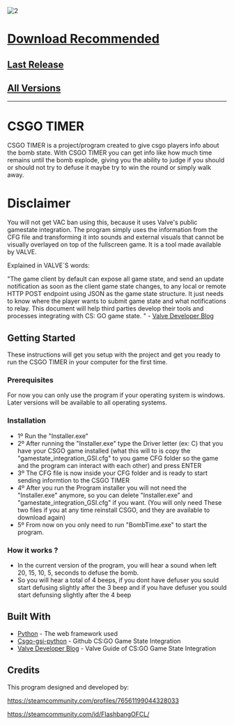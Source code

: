 ![2](https://i.imgur.com/Q02Jiaf.jpg)

# [Download Recommended](https://github.com/MajorHype/CSGO-Timer/archive/master.zip)
## [Last Release](https://github.com/MajorHype/CSGO-Timer/releases/latest)
## [All Versions](https://github.com/MajorHype/CSGO-Timer/releases)

---

# CSGO TIMER

CSGO TIMER is a project/program created to give csgo players info about the bomb state.
With CSGO TIMER you can get info like how much time remains until the bomb explode, giving you the ability to judge if you should or should not try to defuse it maybe try to win the round or simply walk away.

# Disclaimer

You will not get VAC ban using this, because it uses Valve's public gamestate integration. The program simply uses the information from the CFG file and transforming it into sounds and external visuals that cannot be visually overlayed on top of the fullscreen game.
It is a tool made available by VALVE.

Explained in VALVE´S words:

"The game client by default can expose all game state, and send an update notification as soon as the client game state changes, to any local or remote HTTP POST endpoint using JSON as the game state structure. It just needs to know where the player wants to submit game state and what notifications to relay. This document will help third parties develop their tools and processes integrating with CS: GO game state. " - [Valve Developer Blog](https://developer.valvesoftware.com/wiki/Counter-Strike:_Global_Offensive_Game_State_Integration)

## Getting Started

These instructions will get you setup with the project and get you ready to run the CSGO TIMER in your computer for the first time.

### Prerequisites

For now you can only use the program if your operating system is windows. Later versions will be available to all operating systems.

### Installation

* 1º Run the "Installer.exe"
* 2º After running the "Installer.exe" type the Driver letter (ex: C) that you have your CSGO game installed (what this will to is copy   the "gamestate_integration_GSI.cfg" to you game CFG folder so the game and the program can interact with each other) and press ENTER
* 3º The CFG file is now inside your CFG folder and is ready to start sending informtion to the CSGO TIMER
* 4º After you run the Program installer you will not need the "Installer.exe" anymore, so you can delete "Installer.exe" and             "gamestate_integration_GSI.cfg" if you want. (You will only need These two files if you at any time reinstall CSGO, and they are          available to download again)
* 5º From now on you only need to run "BombTime.exe" to start the program.

### How it works ?

* In the current version of the program, you will hear a sound when left 20, 15, 10, 5, seconds to defuse the bomb. 
* So you will hear a total of 4 beeps, if you dont have defuser you sould start defusing slightly after the 3 beep and if you have         defuser you sould start defunsing slightly after the 4 beep

## Built With

* [Python](https://www.python.org/) - The web framework used
* [Csgo-gsi-python](https://github.com/Erlendeikeland/csgo-gsi-python) - Github CS:GO Game State Integration
* [Valve Developer Blog](https://developer.valvesoftware.com/wiki/Counter-Strike:_Global_Offensive_Game_State_Integration) - Valve Guide of CS:GO Game State Integration

## Credits

This program designed and developed by:

https://steamcommunity.com/profiles/76561199044328033

https://steamcommunity.com/id/FlashbangOFCL/
